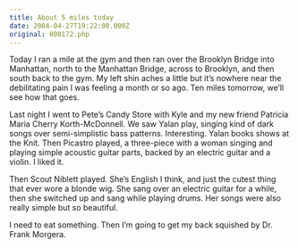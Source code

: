 ```yaml
---
title: About 5 miles today
date: 2004-04-27T19:22:00.000Z
original: 000172.php
---
```


Today I ran a mile at the gym and then ran over the Brooklyn Bridge into Manhattan, north to the Manhattan Bridge, across to Brooklyn, and then south back to the gym. My left shin aches a little but it’s nowhere near the debilitating pain I was feeling a month or so ago. Ten miles tomorrow, we’ll see how that goes.

Last night I went to Pete’s Candy Store with Kyle and my new friend Patricia Maria Cherry Korth-McDonnell. We saw Yalan play, singing kind of dark songs over semi-simplistic bass patterns. Interesting. Yalan books shows at the Knit. Then Picastro played, a three-piece with a woman singing and playing simple acoustic guitar parts, backed by an electric guitar and a violin. I liked it.

Then Scout Niblett played. She’s English I think, and just the cutest thing that ever wore a blonde wig. She sang over an electric guitar for a while, then she switched up and sang while playing drums. Her songs were also really simple but so beautiful.

I need to eat something. Then I’m going to get my back squished by Dr. Frank Morgera.

<!-- <div class="commentdivider"></div><span class="commentheader">2 Comments</span>

<div class="commentdivider">
<span class="commentauthorbox">Posted by <a href="mailto&#58;pfunk&#46;pkm&#64;verizon&#46;net">Patricia</a></span>
<span class="commentdatebox">Wednesday, April 28, 2004</span>
<span class="commenttimebox"> 2:06 PM</span>
</div>
<div class="commentbody">i am so in love with scout niblett now. sigh. </div>
<div class="commentdivider">
<span class="commentauthorbox">Posted by <a href="mailto&#58;dave&#64;chimpnomore&#46;com">David</a></span>
<span class="commentdatebox">Wednesday, May  4, 2005</span>
<span class="commenttimebox"> 3:14 PM</span>
</div>
<div class="commentbody">I have a question.  Would you recommend Dr. Morgera as a chiropractor?  Is he helpful to you without him wanting you to go there constantly? I am looking for a good chiro, and live near him.  It’s difficult to find somebody who knows what they are doing.</div> -->
